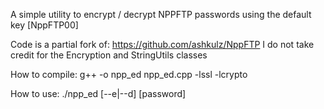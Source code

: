 A simple utility to encrypt / decrypt NPPFTP passwords using the default key [NppFTP00]

Code is a partial fork of: https://github.com/ashkulz/NppFTP
I do not take credit for the Encryption and StringUtils classes



How to compile:
g++ -o npp_ed npp_ed.cpp -lssl -lcrypto

How to use:
./npp_ed [--e|--d] [password]
